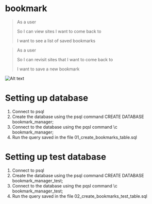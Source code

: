 # bookmark

>As a user
>
>So I can view sites I want to come back to
>
>I want to see a list of saved bookmarks

>As a user
>
>So I can revisit sites that I want to come back to
>
>I want to save a new bookmark

![Alt text](/dmimage.png?raw=true "Title")

# Setting up database
1. Connect to psql
2. Create the database using the psql command CREATE DATABASE bookmark_manager;
3. Connect to the database using the pqsl command \c bookmark_manager;
4. Run the query saved in the file 01_create_bookmarks_table.sql

# Setting up test database
1. Connect to psql
2. Create the database using the psql command CREATE DATABASE bookmark_manager_test;
3. Connect to the database using the pqsl command \c bookmark_manager_test;
4. Run the query saved in the file 02_create_bookmarks_test_table.sql
